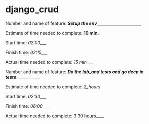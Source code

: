 # django_crud

Number and name of feature: _____Setup the env___________________________

Estimate of time needed to complete: __10 min___

Start time: _02:00____

Finish time: _02:15____

Actual time needed to complete: _15 min____




Number and name of feature: _____Do the lab_and tests and go deep in tests_________________

Estimate of time needed to complete: _2_hours_

Start time: _02:30____

Finish time: _06:00____

Actual time needed to complete: 3:30 hours____